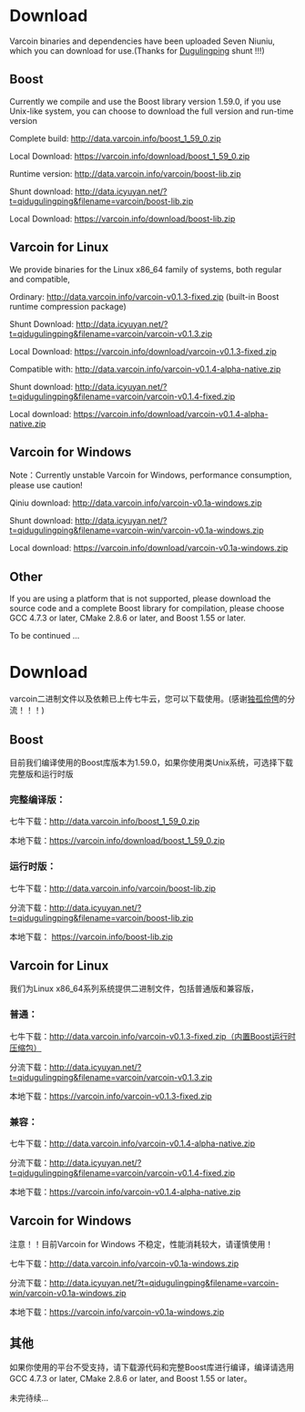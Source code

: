 # Download

Varcoin binaries and dependencies have been uploaded Seven Niuniu, which you can download for use.(Thanks for [Dugulingping](https://blog.icyuyan.net) shunt !!!)

## Boost

Currently we compile and use the Boost library version 1.59.0, if you use Unix-like system, you can choose to download the full version and run-time version

Complete build: http://data.varcoin.info/boost_1_59_0.zip

Local Download: https://varcoin.info/download/boost_1_59_0.zip

Runtime version: http://data.varcoin.info/varcoin/boost-lib.zip

Shunt download: http://data.icyuyan.net/?t=qidugulingping&filename=varcoin/boost-lib.zip

Local Download: https://varcoin.info/download/boost-lib.zip

## Varcoin for Linux

We provide binaries for the Linux x86_64 family of systems, both regular and compatible,

Ordinary: http://data.varcoin.info/varcoin-v0.1.3-fixed.zip (built-in Boost runtime compression package)

Shunt Download: http://data.icyuyan.net/?t=qidugulingping&filename=varcoin/varcoin-v0.1.3.zip

Local Download: https://varcoin.info/download/varcoin-v0.1.3-fixed.zip


Compatible with: http://data.varcoin.info/varcoin-v0.1.4-alpha-native.zip

Shunt download: http://data.icyuyan.net/?t=qidugulingping&filename=varcoin/varcoin-v0.1.4-fixed.zip

Local download: https://varcoin.info/download/varcoin-v0.1.4-alpha-native.zip

## Varcoin for Windows

Note：Currently unstable Varcoin for Windows, performance consumption, please use caution!

Qiniu download: http://data.varcoin.info/varcoin-v0.1a-windows.zip

Shunt download: http://data.icyuyan.net/?t=qidugulingping&filename=varcoin-win/varcoin-v0.1a-windows.zip

Local download: https://varcoin.info/download/varcoin-v0.1a-windows.zip

## Other

If you are using a platform that is not supported, please download the source code and a complete Boost library for compilation, please choose GCC 4.7.3 or later, CMake 2.8.6 or later, and Boost 1.55 or later.

To be continued ...

# Download

varcoin二进制文件以及依赖已上传七牛云，您可以下载使用。(感谢[独孤伶俜](https://blog.icyuyan.net)的分流！！！)

## Boost

目前我们编译使用的Boost库版本为1.59.0，如果你使用类Unix系统，可选择下载完整版和运行时版

### 完整编译版：
七牛下载：http://data.varcoin.info/boost_1_59_0.zip

本地下载：https://varcoin.info/download/boost_1_59_0.zip

### 运行时版：
七牛下载：http://data.varcoin.info/varcoin/boost-lib.zip

分流下载：http://data.icyuyan.net/?t=qidugulingping&filename=varcoin/boost-lib.zip

本地下载： https://varcoin.info/boost-lib.zip

## Varcoin for Linux

我们为Linux x86_64系列系统提供二进制文件，包括普通版和兼容版，

### 普通：
七牛下载：http://data.varcoin.info/varcoin-v0.1.3-fixed.zip（内置Boost运行时压缩包）

分流下载：http://data.icyuyan.net/?t=qidugulingping&filename=varcoin/varcoin-v0.1.3.zip

本地下载：https://varcoin.info/varcoin-v0.1.3-fixed.zip

### 兼容：
七牛下载：http://data.varcoin.info/varcoin-v0.1.4-alpha-native.zip

分流下载：http://data.icyuyan.net/?t=qidugulingping&filename=varcoin/varcoin-v0.1.4-fixed.zip

本地下载：https://varcoin.info/varcoin-v0.1.4-alpha-native.zip


## Varcoin for Windows

注意！！目前Varcoin for Windows 不稳定，性能消耗较大，请谨慎使用！

七牛下载：http://data.varcoin.info/varcoin-v0.1a-windows.zip

分流下载：http://data.icyuyan.net/?t=qidugulingping&filename=varcoin-win/varcoin-v0.1a-windows.zip

本地下载：https://varcoin.info/varcoin-v0.1a-windows.zip

## 其他

如果你使用的平台不受支持，请下载源代码和完整Boost库进行编译，编译请选用GCC 4.7.3 or later, CMake 2.8.6 or later, and Boost 1.55 or later。

未完待续...
